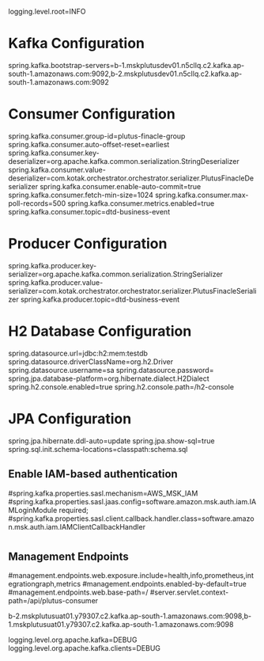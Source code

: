 logging.level.root=INFO 

# Kafka Configuration
spring.kafka.bootstrap-servers=b-1.mskplutusdev01.n5cllq.c2.kafka.ap-south-1.amazonaws.com:9092,b-2.mskplutusdev01.n5cllq.c2.kafka.ap-south-1.amazonaws.com:9092

# Consumer Configuration
spring.kafka.consumer.group-id=plutus-finacle-group
spring.kafka.consumer.auto-offset-reset=earliest
spring.kafka.consumer.key-deserializer=org.apache.kafka.common.serialization.StringDeserializer
spring.kafka.consumer.value-deserializer=com.kotak.orchestrator.orchestrator.serializer.PlutusFinacleDeserializer
spring.kafka.consumer.enable-auto-commit=true
spring.kafka.consumer.fetch-min-size=1024
spring.kafka.consumer.max-poll-records=500
spring.kafka.consumer.metrics.enabled=true
spring.kafka.consumer.topic=dtd-business-event

# Producer Configuration
spring.kafka.producer.key-serializer=org.apache.kafka.common.serialization.StringSerializer
spring.kafka.producer.value-serializer=com.kotak.orchestrator.orchestrator.serializer.PlutusFinacleSerializer
spring.kafka.producer.topic=dtd-business-event

# H2 Database Configuration
spring.datasource.url=jdbc:h2:mem:testdb
spring.datasource.driverClassName=org.h2.Driver
spring.datasource.username=sa
spring.datasource.password=
spring.jpa.database-platform=org.hibernate.dialect.H2Dialect
spring.h2.console.enabled=true
spring.h2.console.path=/h2-console

# JPA Configuration
spring.jpa.hibernate.ddl-auto=update
spring.jpa.show-sql=true
spring.sql.init.schema-locations=classpath:schema.sql

## Enable IAM-based authentication
#spring.kafka.properties.sasl.mechanism=AWS_MSK_IAM
#spring.kafka.properties.sasl.jaas.config=software.amazon.msk.auth.iam.IAMLoginModule required;
#spring.kafka.properties.sasl.client.callback.handler.class=software.amazon.msk.auth.iam.IAMClientCallbackHandler
#
## Management Endpoints
#management.endpoints.web.exposure.include=health,info,prometheus,integrationgraph,metrics
#management.endpoints.enabled-by-default=true
#management.endpoints.web.base-path=/
#server.servlet.context-path=/api/plutus-consumer






b-2.mskplutusuat01.y79307.c2.kafka.ap-south-1.amazonaws.com:9098,b-1.mskplutusuat01.y79307.c2.kafka.ap-south-1.amazonaws.com:9098

logging.level.org.apache.kafka=DEBUG
logging.level.org.apache.kafka.clients=DEBUG

